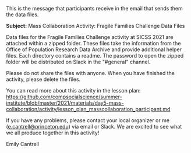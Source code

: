 This is the message that participants receive in the email that sends them the data files.

__Subject:__ Mass Collaboration Activity: Fragile Families Challenge Data Files

Data files for the Fragile Families Challenge activity at SICSS 2021 are attached within a zipped folder. These files take the information from the Office of Population Research Data Archive and provide additional helper files. Each directory contains a readme. The password to open the zipped folder will be distributed on Slack in the "#general" channel.

Please do not share the files with anyone. When you have finished the activity, please delete the files. 

You can read more about this activity in the lesson plan: https://github.com/compsocialscience/summer-institute/blob/master/2021/materials/day5-mass-collaboration/activity/lesson_plan_masscollaboration_participant.md

If you have any problems, please contact your local organizer or me (e.cantrell@princeton.edu) via email or Slack. We are excited to see what we all produce together in this activity!

Emily Cantrell

